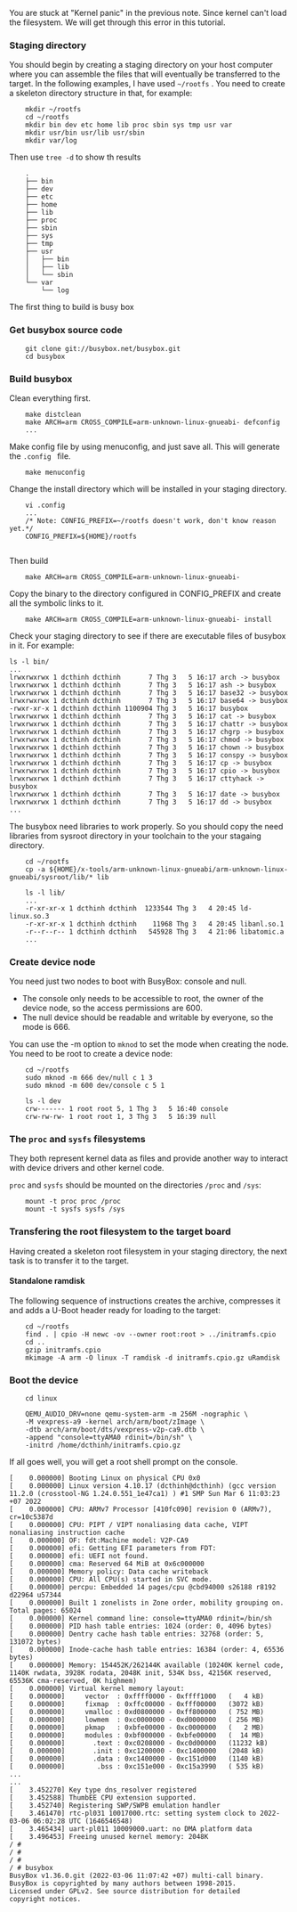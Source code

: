 You are stuck at "Kernel panic" in the previous note. Since kernel can't load the filesystem. We will get through this error in this tutorial.

### Staging directory
You should begin by creating a staging directory on your host computer where you can assemble the files that will eventually be transferred to the target. In the following examples, I have used `~/rootfs` . You need to create a skeleton directory structure in that, for example:
```
    mkdir ~/rootfs
    cd ~/rootfs
    mkdir bin dev etc home lib proc sbin sys tmp usr var
    mkdir usr/bin usr/lib usr/sbin
    mkdir var/log
```
Then use `tree -d` to show th results
```
    .
    ├── bin
    ├── dev
    ├── etc
    ├── home
    ├── lib
    ├── proc
    ├── sbin
    ├── sys
    ├── tmp
    ├── usr
    │   ├── bin
    │   ├── lib
    │   └── sbin
    └── var
        └── log
```
The first thing to build is busy box
### Get busybox source code
```
    git clone git://busybox.net/busybox.git
    cd busybox
```
### Build busybox
Clean everything first.
```
    make distclean
    make ARCH=arm CROSS_COMPILE=arm-unknown-linux-gnueabi- defconfig
    ...
```
Make config file by using menuconfig, and just save all. This will generate the `.config ` file.
```
    make menuconfig
```

Change the install directory which will be installed in your staging directory.
```
    vi .config
    ...
    /* Note: CONFIG_PREFIX=~/rootfs doesn't work, don't know reason yet.*/
    CONFIG_PREFIX=${HOME}/rootfs 
    
```

Then build
```
    make ARCH=arm CROSS_COMPILE=arm-unknown-linux-gnueabi-
```
Copy the binary to the directory configured in CONFIG_PREFIX and
create all the symbolic links to it.
```
    make ARCH=arm CROSS_COMPILE=arm-unknown-linux-gnueabi- install
```

Check your staging directory to see if there are executable files of busybox in it. For example:
```
ls -l bin/
...
lrwxrwxrwx 1 dcthinh dcthinh       7 Thg 3   5 16:17 arch -> busybox
lrwxrwxrwx 1 dcthinh dcthinh       7 Thg 3   5 16:17 ash -> busybox
lrwxrwxrwx 1 dcthinh dcthinh       7 Thg 3   5 16:17 base32 -> busybox
lrwxrwxrwx 1 dcthinh dcthinh       7 Thg 3   5 16:17 base64 -> busybox
-rwxr-xr-x 1 dcthinh dcthinh 1100904 Thg 3   5 16:17 busybox
lrwxrwxrwx 1 dcthinh dcthinh       7 Thg 3   5 16:17 cat -> busybox
lrwxrwxrwx 1 dcthinh dcthinh       7 Thg 3   5 16:17 chattr -> busybox
lrwxrwxrwx 1 dcthinh dcthinh       7 Thg 3   5 16:17 chgrp -> busybox
lrwxrwxrwx 1 dcthinh dcthinh       7 Thg 3   5 16:17 chmod -> busybox
lrwxrwxrwx 1 dcthinh dcthinh       7 Thg 3   5 16:17 chown -> busybox
lrwxrwxrwx 1 dcthinh dcthinh       7 Thg 3   5 16:17 conspy -> busybox
lrwxrwxrwx 1 dcthinh dcthinh       7 Thg 3   5 16:17 cp -> busybox
lrwxrwxrwx 1 dcthinh dcthinh       7 Thg 3   5 16:17 cpio -> busybox
lrwxrwxrwx 1 dcthinh dcthinh       7 Thg 3   5 16:17 cttyhack -> busybox
lrwxrwxrwx 1 dcthinh dcthinh       7 Thg 3   5 16:17 date -> busybox
lrwxrwxrwx 1 dcthinh dcthinh       7 Thg 3   5 16:17 dd -> busybox
...
```
The busybox need libraries to work properly. So you should copy the need libraries from sysroot directory in your toolchain to the your stagaing directory.

```
    cd ~/rootfs
    cp -a ${HOME}/x-tools/arm-unknown-linux-gnueabi/arm-unknown-linux-gnueabi/sysroot/lib/* lib

    ls -l lib/
    ...
    -r-xr-xr-x 1 dcthinh dcthinh  1233544 Thg 3   4 20:45 ld-linux.so.3
    -r-xr-xr-x 1 dcthinh dcthinh    11968 Thg 3   4 20:45 libanl.so.1
    -r--r--r-- 1 dcthinh dcthinh   545928 Thg 3   4 21:06 libatomic.a
    ...

```
### Create device node
You need just two nodes to boot with BusyBox: console and null.
- The console only needs to be accessible to root, the owner of the device node, so the access permissions are 600.
- The null device should be readable and writable by everyone, so the mode is 666.

You can use the -m option to `mknod` to set the mode when creating the node. You need to be root to create a device node:
```
    cd ~/rootfs
    sudo mknod -m 666 dev/null c 1 3
    sudo mknod -m 600 dev/console c 5 1

    ls -l dev
    crw------- 1 root root 5, 1 Thg 3   5 16:40 console
    crw-rw-rw- 1 root root 1, 3 Thg 3   5 16:39 null
```
### The `proc` and `sysfs` filesystems
They both represent kernel data as files and provide another way to interact with device drivers and other kernel code.

`proc` and `sysfs` should be mounted on the directories `/proc` and `/sys`:
```
    mount -t proc proc /proc
    mount -t sysfs sysfs /sys
```

### Transfering the root filesystem to the target board
Having created a skeleton root filesystem in your staging directory, the next task is to transfer it to the target.
#### Standalone ramdisk
The following sequence of instructions creates the archive, compresses it and adds a U-Boot header ready for loading to the target:
```
    cd ~/rootfs
    find . | cpio -H newc -ov --owner root:root > ../initramfs.cpio
    cd ..
    gzip initramfs.cpio
    mkimage -A arm -O linux -T ramdisk -d initramfs.cpio.gz uRamdisk
```

### Boot the device
```
    cd linux

    QEMU_AUDIO_DRV=none qemu-system-arm -m 256M -nographic \
    -M vexpress-a9 -kernel arch/arm/boot/zImage \
    -dtb arch/arm/boot/dts/vexpress-v2p-ca9.dtb \
    -append "console=ttyAMA0 rdinit=/bin/sh" \
    -initrd /home/dcthinh/initramfs.cpio.gz

```

If all goes well, you will get a root shell prompt on the console.
```
[    0.000000] Booting Linux on physical CPU 0x0
[    0.000000] Linux version 4.10.17 (dcthinh@dcthinh) (gcc version 11.2.0 (crosstool-NG 1.24.0.551_1e47ca1) ) #1 SMP Sun Mar 6 11:03:23 +07 2022
[    0.000000] CPU: ARMv7 Processor [410fc090] revision 0 (ARMv7), cr=10c5387d
[    0.000000] CPU: PIPT / VIPT nonaliasing data cache, VIPT nonaliasing instruction cache
[    0.000000] OF: fdt:Machine model: V2P-CA9
[    0.000000] efi: Getting EFI parameters from FDT:
[    0.000000] efi: UEFI not found.
[    0.000000] cma: Reserved 64 MiB at 0x6c000000
[    0.000000] Memory policy: Data cache writeback
[    0.000000] CPU: All CPU(s) started in SVC mode.
[    0.000000] percpu: Embedded 14 pages/cpu @cbd94000 s26188 r8192 d22964 u57344
[    0.000000] Built 1 zonelists in Zone order, mobility grouping on.  Total pages: 65024
[    0.000000] Kernel command line: console=ttyAMA0 rdinit=/bin/sh
[    0.000000] PID hash table entries: 1024 (order: 0, 4096 bytes)
[    0.000000] Dentry cache hash table entries: 32768 (order: 5, 131072 bytes)
[    0.000000] Inode-cache hash table entries: 16384 (order: 4, 65536 bytes)
[    0.000000] Memory: 154452K/262144K available (10240K kernel code, 1140K rwdata, 3928K rodata, 2048K init, 534K bss, 42156K reserved, 65536K cma-reserved, 0K highmem)
[    0.000000] Virtual kernel memory layout:
[    0.000000]     vector  : 0xffff0000 - 0xffff1000   (   4 kB)
[    0.000000]     fixmap  : 0xffc00000 - 0xfff00000   (3072 kB)
[    0.000000]     vmalloc : 0xd0800000 - 0xff800000   ( 752 MB)
[    0.000000]     lowmem  : 0xc0000000 - 0xd0000000   ( 256 MB)
[    0.000000]     pkmap   : 0xbfe00000 - 0xc0000000   (   2 MB)
[    0.000000]     modules : 0xbf000000 - 0xbfe00000   (  14 MB)
[    0.000000]       .text : 0xc0208000 - 0xc0d00000   (11232 kB)
[    0.000000]       .init : 0xc1200000 - 0xc1400000   (2048 kB)
[    0.000000]       .data : 0xc1400000 - 0xc151d000   (1140 kB)
[    0.000000]        .bss : 0xc151e000 - 0xc15a3990   ( 535 kB)
...
...
[    3.452270] Key type dns_resolver registered
[    3.452588] ThumbEE CPU extension supported.
[    3.452740] Registering SWP/SWPB emulation handler
[    3.461470] rtc-pl031 10017000.rtc: setting system clock to 2022-03-06 06:02:28 UTC (1646546548)
[    3.465434] uart-pl011 10009000.uart: no DMA platform data
[    3.496453] Freeing unused kernel memory: 2048K
/ # 
/ # 
/ # 
/ # busybox
BusyBox v1.36.0.git (2022-03-06 11:07:42 +07) multi-call binary.
BusyBox is copyrighted by many authors between 1998-2015.
Licensed under GPLv2. See source distribution for detailed
copyright notices.

```